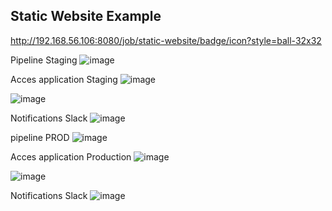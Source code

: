 Static Website Example
----------------------

http://192.168.56.106:8080/job/static-website/badge/icon?style=ball-32x32

Pipeline Staging
![image](https://user-images.githubusercontent.com/117050560/209450880-17423f7e-dfcf-45e4-9b10-69740f29da94.png)

Acces application Staging
![image](https://user-images.githubusercontent.com/117050560/209450917-3e7dbbf3-e8d5-482e-8c71-9518d297f6d3.png)

![image](https://user-images.githubusercontent.com/117050560/209450932-2767b478-4a69-4e43-8367-a51a39402ccf.png)

Notifications Slack
![image](https://user-images.githubusercontent.com/117050560/209451135-36708ef3-e331-421e-9a19-ca2040d4abfa.png)


pipeline PROD
![image](https://user-images.githubusercontent.com/117050560/209451022-6a580e4e-a945-4efc-8969-9aa337ac2ba4.png)

Acces application Production
![image](https://user-images.githubusercontent.com/117050560/209451042-19fa2337-a115-46ff-a529-255082c6a89d.png)

![image](https://user-images.githubusercontent.com/117050560/209451050-ecc94e8a-0380-4782-ade1-5bd13f2eaa81.png)

Notifications Slack
![image](https://user-images.githubusercontent.com/117050560/209451149-be03925a-2c49-41af-b21d-97383b2ea4b2.png)

